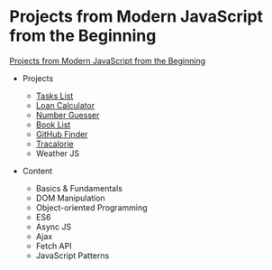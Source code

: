 # Projects from Modern JavaScript from the Beginning

[Projects from Modern JavaScript from the Beginning](https://www.udemy.com/modern-javascript-from-the-beginning)


- Projects 
  - [Tasks List](https://yannif.github.io/modern-JS-from-the-beginning/projects/tasks-list)
  - [Loan Calculator](https://yannif.github.io/modern-JS-from-the-beginning/projects/loan-calculator/)
  - [Number Guesser](https://yannif.github.io/modern-JS-from-the-beginning/projects/number-guesser/)
  - [Book List](https://yannif.github.io/modern-JS-from-the-beginning/projects/book-list/)
  - [GitHub Finder](https://yannif.github.io/modern-JS-from-the-beginning/projects/github-finder/)
  - [Tracalorie](https://yannif.github.io/modern-JS-from-the-beginning/projects/tracalorie/)
  - Weather JS

- Content
  - Basics & Fundamentals
  - DOM Manipulation
  - Object-oriented Programming
  - ES6
  - Async JS
  - Ajax
  - Fetch API
  - JavaScript Patterns